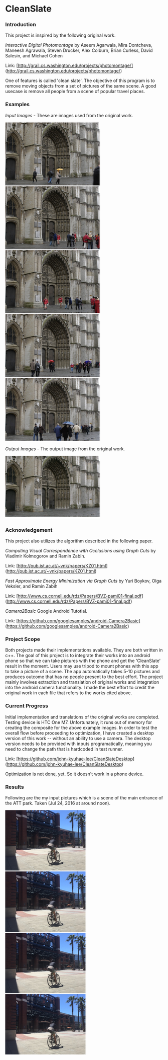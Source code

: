 # CleanSlate

### Introduction

This project is inspired by the following original work.

_Interactive Digital Photomontage_ by Aseem Agarwala, Mira Dontcheva, Maneesh Agrawala, Steven Drucker, Alex Colburn, Brian Curless, David Salesin, and Michael Cohen

Link: [http://grail.cs.washington.edu/projects/photomontage/] (http://grail.cs.washington.edu/projects/photomontage/)

One of features is called 'clean slate'. The objective of this program is to remove moving objects from a set of pictures of the same scene. A good usecase is remove all people from a scene of popular travel places.

### Examples

_Input Images_ - These are images used from the original work.

<img src="https://github.com/john-kyuhae-lee/CleanSlate/blob/master/app/src/debug/res/raw/cathedral_001.jpg" width="301" height="200">
<img src="https://github.com/john-kyuhae-lee/CleanSlate/blob/master/app/src/debug/res/raw/cathedral_002.jpg" width="301" height="200">
<img src="https://github.com/john-kyuhae-lee/CleanSlate/blob/master/app/src/debug/res/raw/cathedral_003.jpg" width="301" height="200">
<img src="https://github.com/john-kyuhae-lee/CleanSlate/blob/master/app/src/debug/res/raw/cathedral_004.jpg" width="301" height="200">
<img src="https://github.com/john-kyuhae-lee/CleanSlate/blob/master/app/src/debug/res/raw/cathedral_005.jpg" width="301" height="200">

_Output Images_ - The output image from the original work.

<img src="https://github.com/john-kyuhae-lee/CleanSlate/blob/master/app/src/debug/res/raw/result.png" width="301" height="200">

### Acknowledgement

This project also utilizes the algorithm described in the following paper.

_Computing Visual Correspondence with Occlusions using Graph Cuts_ by Vladimir Kolmogorov and Ramin Zabih.

Link: [http://pub.ist.ac.at/~vnk/papers/KZ01.html] (http://pub.ist.ac.at/~vnk/papers/KZ01.html)

_Fast Approximate Energy Minimization via Graph Cuts_ by Yuri Boykov, Olga Veksler, and Ramin Zabih

Link: [http://www.cs.cornell.edu/rdz/Papers/BVZ-pami01-final.pdf] (http://www.cs.cornell.edu/rdz/Papers/BVZ-pami01-final.pdf)

_Camera2Basic_ Google Android Tutotial.

Link: [https://github.com/googlesamples/android-Camera2Basic] (https://github.com/googlesamples/android-Camera2Basic)

### Project Scope

Both projects made their implementations available. They are both written in c++. The goal of this project is to integrate their works into an android phone so that we can take pictures with the phone and get the 'CleanSlate' result in the moment. Users may use tripod to mount phones with this app to take a picture of a scene. The app automatically takes 5-10 pictures and produces outcome that has no people present to the best effort. The project mainly involves extraction and translation of original works and integration into the android camera functionality. I made the best effort to credit the original work in each file that refers to the works cited above.

### Current Progress

Initial implementation and translations of the original works are completed. Testing device is HTC One M7. Unfortunately, it runs out of memory for creating the composite for the above example images. In order to test the overall flow before proceeding to optimization, I have created a desktop version of this work -- without an ability to use a camera. The desktop version needs to be provided with inputs programatically, meaning you need to change the path that is hardcoded in test runner.

Link: [https://github.com/john-kyuhae-lee/CleanSlateDesktop] (https://github.com/john-kyuhae-lee/CleanSlateDesktop)

Optimization is not done, yet. So it doesn't work in a phone device.

### Results

Following are the my input pictures which is a scene of the main entrance of the ATT park. Taken (Jul 24, 2016 at around noon).

<img src="https://github.com/john-kyuhae-lee/CleanSlateDesktop/blob/master/src/main/resources/attpark/1.jpg" width="256" height="192">
<img src="https://github.com/john-kyuhae-lee/CleanSlateDesktop/blob/master/src/main/resources/attpark/1.jpg" width="256" height="192">
<img src="https://github.com/john-kyuhae-lee/CleanSlateDesktop/blob/master/src/main/resources/attpark/1.jpg" width="256" height="192"><img src="https://github.com/john-kyuhae-lee/CleanSlateDesktop/blob/master/src/main/resources/attpark/1.jpg" width="256" height="192">
